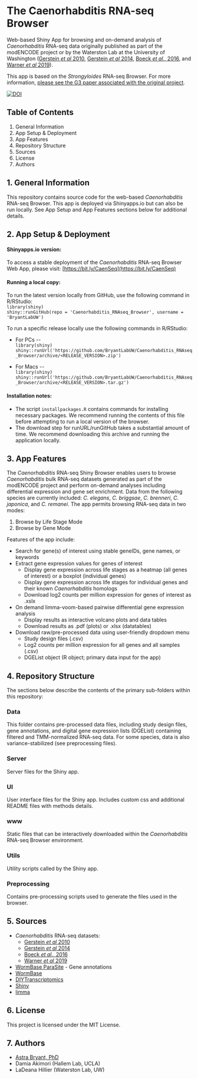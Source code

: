 # The Caenorhabditis RNA-seq Browser 
Web-based Shiny App for browsing and on-demand analysis of *Caenorhabditis* RNA-seq data originally published as part of the modENCODE project or by the Waterston Lab at the University of Washington ([Gerstein *et al* 2010](https://pubmed.ncbi.nlm.nih.gov/21177976/), [Gerstein *et al* 2014](https://www.nature.com/articles/nature13424), [Boeck *et al*., 2016](https://pubmed.ncbi.nlm.nih.gov/27531719/), and [Warner *et al* 2019](https://www.ncbi.nlm.nih.gov/pmc/articles/PMC6581053/)).  

This app is based on the *Strongyloides* RNA-seq Browser. For more information, [please see the G3 paper associated with the original project](https://pubmed.ncbi.nlm.nih.gov/33823530/).

[![DOI](https://zenodo.org/badge/716853217.svg)](https://zenodo.org/doi/10.5281/zenodo.10982602)

## Table of Contents  
1. General Information
2. App Setup & Deployment
3. App Features
4. Repository Structure
5. Sources
6. License
7. Authors

## 1. General Information
This repository contains source code for the web-based *Caenorhabditis* RNA-seq Browser. This app is deployed via Shinyapps.io but can also be run locally. See App Setup and App Features sections below for additional details.  

## 2. App Setup & Deployment
#### Shinyapps.io version: 
To access a stable deployment of the *Caenorhabditis* RNA-seq Browser Web App, please visit:   [https://bit.ly/CaenSeq](https://bit.ly/CaenSeq)  

#### Running a local copy:  

To run the latest version locally from GitHub, use the following command in R/RStudio:  
`library(shiny)`  
`shiny::runGitHub(repo = 'Caenorhabditis_RNAseq_Browser', username = 'BryantLabUW')`

To run a specific release locally use the following commands in R/RStudio:  

  - For PCs --  
    `library(shiny)`  
    `shiny::runUrl('https://github.com/BryantLabUW/Caenorhabditis_RNAseq_Browser/archive/<RELEASE_VERSION>.zip') ` 

  - For Macs --  
    `library(shiny)`  
    `shiny::runUrl('https://github.com/BryantLabUW/Caenorhabditis_RNAseq_Browser/archive/<RELEASE_VERSION>.tar.gz')` 

#### Installation notes:  

  - The script `installpackages.R` contains commands for installing necessary packages. We recommend running the contents of this file before attempting to run a local version of the browser.  
  - The download step for runURL/runGitHub takes a substantial amount of time. We recommend downloading this archive and running the application locally.

## 3. App Features  
The *Caenorhabditis* RNA-seq Shiny Browser enables users to browse *Caenorhabditis* bulk RNA-seq datasets generated as part of the modENCODE project and perform on-demand analyses including differential expression and gene set enrichment. Data from the following species are currently included: *C. elegans*, *C. briggsae*, *C. brenneri*, *C. japonica*, and *C. remanei*. The app permits browsing RNA-seq data in two modes:

  1. Browse by Life Stage Mode
  2. Browse by Gene Mode  
  
Features of the app include:  

* Search for gene(s) of interest using stable geneIDs, gene names, or keywords
* Extract gene expression values for genes of interest
  - Display gene expression across life stages as a heatmap (all genes of interest) or a boxplot (individual genes)
  - Display gene expression across life stages for individual genes and their known *Caenorhabditis* homologs
  - Download log2 counts per million expression for genes of interest as .xslx
* On demand limma-voom-based pairwise differential gene expression analysis
  - Display results as interactive volcano plots and data tables
  - Download results as .pdf (plots) or .xlsx (datatables)
* Download raw/pre-processed data using user-friendly dropdown menu
  - Study design files (.csv)
  - Log2 counts per million expression for all genes and all samples (.csv)
  - DGEList object (R object; primary data input for the app)

## 4. Repository Structure
The sections below describe the contents of the primary sub-folders within this repository:

### Data  
This folder contains pre-processed data files, including study design files, gene annotations, and digital gene expression lists (DGEList) containing filtered and TMM-normalized RNA-seq data. For some species, data is also variance-stabilized (see preprocessing files).

### Server
Server files for the Shiny app.

### UI
User interface files for the Shiny app. Includes custom css and additional README files with methods details.

### www
Static files that can be interactively downloaded within the *Caenorhabditis* RNA-seq Browser environment.

### Utils
Utility scripts called by the Shiny app.

### Preprocessing
Contains pre-processing scripts used to generate the files used in the browser.

## 5. Sources
* *Caenorhabditis* RNA-seq datasets:
  - [Gerstein *et al* 2010](https://pubmed.ncbi.nlm.nih.gov/21177976/)
  - [Gerstein *et al* 2014](https://www.nature.com/articles/nature13424)
  - [Boeck *et al*., 2016](https://pubmed.ncbi.nlm.nih.gov/27531719/)
  - [Warner *et al* 2019](https://www.ncbi.nlm.nih.gov/pmc/articles/PMC6581053/)
* [WormBase ParaSite](https://parasite.wormbase.org/index.html) - Gene annotations
* [WormBase](http://wormbase.org)
* [DIYTranscriptomics](http://diytranscriptomics.com/)
* [Shiny](https://shiny.rstudio.com/)
* [limma](https://bioconductor.org/packages/release/bioc/html/limma.html)

## 6. License  
This project is licensed under the MIT License. 

## 7. Authors  
* [Astra Bryant, PhD](https://github.com/astrasb)
* Damia Akimori (Hallem Lab, UCLA)
* LaDeana Hillier (Waterston Lab, UW)

